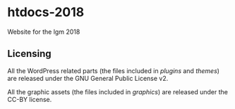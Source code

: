 # htdocs-2018

Website for the lgm 2018

## Licensing

All the WordPress related parts (the files included in *plugins* and *themes*) are released under the GNU General Public License v2.

All the graphic assets (the files included in *graphics*) are released under the CC-BY license.
